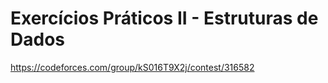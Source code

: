 # Exercícios Práticos II - Estruturas de Dados

https://codeforces.com/group/kS016T9X2j/contest/316582